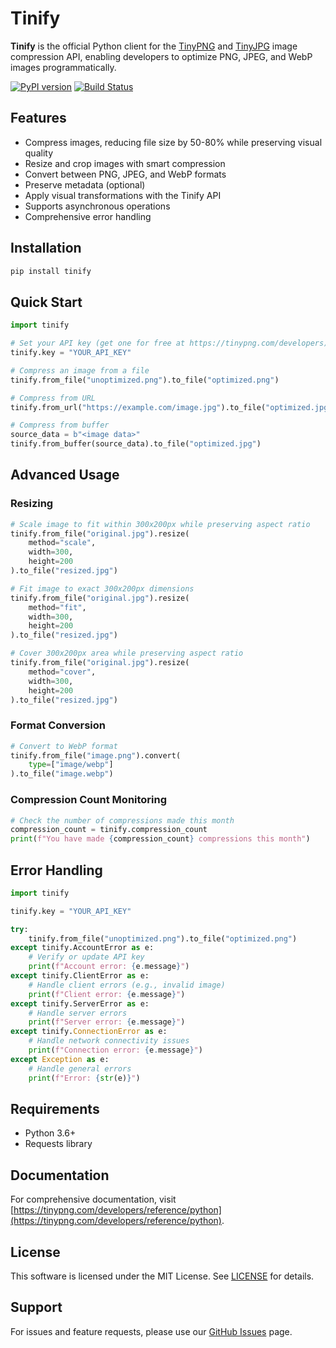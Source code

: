 # Tinify

**Tinify** is the official Python client for the [TinyPNG](https://tinypng.com) and [TinyJPG](https://tinyjpg.com) image compression API, enabling developers to optimize PNG, JPEG, and WebP images programmatically.

[![PyPI version](https://badge.fury.io/py/tinify.svg)](https://badge.fury.io/py/tinify)
[![Build Status](https://github.com/tinify/tinify-python/actions/workflows/ci-cd.yml/badge.svg)](https://github.com/tinify/tinify-python/)
## Features

- Compress images, reducing file size by 50-80% while preserving visual quality
- Resize and crop images with smart compression
- Convert between PNG, JPEG, and WebP formats
- Preserve metadata (optional)
- Apply visual transformations with the Tinify API
- Supports asynchronous operations
- Comprehensive error handling

## Installation

```python
pip install tinify
```

## Quick Start

```python
import tinify

# Set your API key (get one for free at https://tinypng.com/developers)
tinify.key = "YOUR_API_KEY"

# Compress an image from a file
tinify.from_file("unoptimized.png").to_file("optimized.png")

# Compress from URL
tinify.from_url("https://example.com/image.jpg").to_file("optimized.jpg")

# Compress from buffer
source_data = b"<image data>"
tinify.from_buffer(source_data).to_file("optimized.jpg")
```

## Advanced Usage

### Resizing

```python
# Scale image to fit within 300x200px while preserving aspect ratio
tinify.from_file("original.jpg").resize(
    method="scale",
    width=300,
    height=200
).to_file("resized.jpg")

# Fit image to exact 300x200px dimensions
tinify.from_file("original.jpg").resize(
    method="fit",
    width=300,
    height=200
).to_file("resized.jpg")

# Cover 300x200px area while preserving aspect ratio
tinify.from_file("original.jpg").resize(
    method="cover",
    width=300,
    height=200
).to_file("resized.jpg")
```

### Format Conversion

```python
# Convert to WebP format
tinify.from_file("image.png").convert(
    type=["image/webp"]
).to_file("image.webp")
```

### Compression Count Monitoring

```python
# Check the number of compressions made this month
compression_count = tinify.compression_count
print(f"You have made {compression_count} compressions this month")
```

## Error Handling

```python
import tinify

tinify.key = "YOUR_API_KEY"

try:
    tinify.from_file("unoptimized.png").to_file("optimized.png")
except tinify.AccountError as e:
    # Verify or update API key
    print(f"Account error: {e.message}")
except tinify.ClientError as e:
    # Handle client errors (e.g., invalid image)
    print(f"Client error: {e.message}")
except tinify.ServerError as e:
    # Handle server errors
    print(f"Server error: {e.message}")
except tinify.ConnectionError as e:
    # Handle network connectivity issues
    print(f"Connection error: {e.message}")
except Exception as e:
    # Handle general errors
    print(f"Error: {str(e)}")
```

## Requirements

- Python 3.6+
- Requests library

## Documentation

For comprehensive documentation, visit [https://tinypng.com/developers/reference/python](https://tinypng.com/developers/reference/python).

## License

This software is licensed under the MIT License. See [LICENSE](https://github.com/tinify/tinify-python/blob/master/LICENSE) for details.

## Support

For issues and feature requests, please use our [GitHub Issues](https://github.com/tinify/tinify-python/issues) page.
